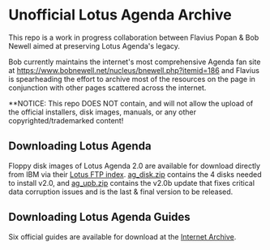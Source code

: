 # Unofficial Lotus Agenda Archive

This repo is a work in progress collaboration between Flavius Popan & Bob Newell aimed at preserving Lotus Agenda's legacy.

Bob currently maintains the internet's most comprehensive Agenda fan site at https://www.bobnewell.net/nucleus/bnewell.php?itemid=186 and Flavius is spearheading the effort to archive most of the resources on the page in conjunction with other pages scattered across the internet.

**NOTICE: This repo DOES NOT contain, and will not allow the upload of the official installers, disk images, manuals, or any other copyrighted/trademarked content!

## Downloading Lotus Agenda

Floppy disk images of Lotus Agenda 2.0 are available for download directly from IBM via their [Lotus FTP index](https://public.dhe.ibm.com/software/lotus/desktop/Agenda/dos/2.0/misc/). [ag_disk.zip](https://public.dhe.ibm.com/software/lotus/desktop/Agenda/dos/2.0/misc/ag_disk.zip) contains the 4 disks needed to install v2.0, and [ag_upb.zip](https://public.dhe.ibm.com/software/lotus/desktop/Agenda/dos/2.0/misc/ag_upb.zip) contains the v2.0b update that fixes critical data corruption issues and is the last & final version to be released.

## Downloading Lotus Agenda Guides

Six official guides are available for download at the [Internet Archive](https://archive.org/details/lotus-agenda-users-guide/Quick%20Start/).


